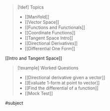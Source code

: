 >[!def] Topics
>- [[Manifold]]
>- [[Vector Space]]
>- [[Functions and Functionals]]
>- [[Coordinate Functions]]
>- [[Tangent Space Intro]]
>- [[Directional Derivatives]]
>- [[Differential One Form]]

[[Intro and Tangent Space]]






















>[!example] Worked Questions
>- [[Directional derivative given a vector]]
>- [[Evaluate 1-form at point to vector]]
>- [[Find the differential of a function]]
>- [[Mock Test]]

#subject